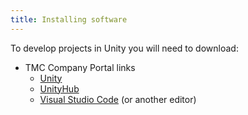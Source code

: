 ```yaml
---
title: Installing software
---
```


To develop projects in Unity you will need to download:

- TMC Company Portal links
    - [Unity](companyportal:ApplicationId=3cd43ed1-1c3e-4618-b926-fec491162d9e)
    - [UnityHub](companyportal:ApplicationId=2db563bf-4694-4c91-869c-9c6e3462acaa)
    - [Visual Studio Code](companyportal:ApplicationId=2637d717-a8fd-4728-8a41-b8628f8d3c25) (or another editor)
